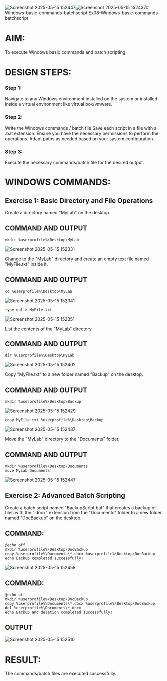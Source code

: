 ![Screenshot 2025-05-15 152447](https://github.com/user-attachments/assets/6cbec5a3-aea4-4915-8d82-e02bec6b78ef)![Screenshot 2025-05-15 152437](https://github.com/user-attachments/assets/12ec73ac-c519-47ef-adde-2bf3c68f9f0c)# Windows-basic-commands-batchscript
Ex08-Windows-basic-commands-batchscript

# AIM:
To execute Windows basic commands and batch scripting

# DESIGN STEPS:

### Step 1:

Navigate to any Windows environment installed on the system or installed inside a virtual environment like virtual box/vmware.

### Step 2:

Write the Windows commands / batch file
Save each script in a file with a .bat extension.
Ensure you have the necessary permissions to perform the operations.
Adapt paths as needed based on your system configuration.
### Step 3:

Execute the necessary commands/batch file for the desired output. 

# WINDOWS COMMANDS:
## Exercise 1: Basic Directory and File Operations
Create a directory named "MyLab" on the desktop.
## COMMAND AND OUTPUT
~~~
mkdir %userprofile%\Desktop\MyLab
~~~
![Screenshot 2025-05-15 152331](https://github.com/user-attachments/assets/7c010365-08db-4943-9cca-ff55f4486105)


Change to the "MyLab" directory and create an empty text file named "MyFile.txt" inside it.

## COMMAND AND OUTPUT
~~~
cd %userprofile%\Desktop\MyLab
~~~
![Screenshot 2025-05-15 152341](https://github.com/user-attachments/assets/41392083-d33d-463c-82e3-4550a5cb56db)

~~~
type nul > MyFile.txt
~~~
![Screenshot 2025-05-15 152351](https://github.com/user-attachments/assets/68a91826-195d-4f12-8d36-327d6a7c33c5)

List the contents of the "MyLab" directory.


## COMMAND AND OUTPUT
~~~
dir %userprofile%\Desktop\MyLab
~~~
![Screenshot 2025-05-15 152402](https://github.com/user-attachments/assets/4e442df9-8183-47c0-a5b1-57517e15fcf5)

Copy "MyFile.txt" to a new folder named "Backup" on the desktop.

## COMMAND AND OUTPUT
~~~
mkdir %userprofile%\Desktop\Backup
~~~
![Screenshot 2025-05-15 152429](https://github.com/user-attachments/assets/a5fa3f1a-9fca-4c45-b1a6-41f2d2d3b470)

~~~
copy MyFile.txt %userprofile%\Desktop\Backup
~~~
![Screenshot 2025-05-15 152437](https://github.com/user-attachments/assets/1bf5fa61-db39-47f8-8a2c-764306ba8791)

Move the "MyLab" directory to the "Documents" folder.

## COMMAND AND OUTPUT
~~~
mkdir %userprofile%\Desktop\Documents
move MyLab Documents
~~~
![Screenshot 2025-05-15 152447](https://github.com/user-attachments/assets/f727f2d8-5f18-43e2-833b-cbb5c21c1d9b)




## Exercise 2: Advanced Batch Scripting
Create a batch script named "BackupScript.bat" that creates a backup of files with the ".docx" extension from the "Documents" folder to a new folder named "DocBackup" on the desktop.
## COMMAND:
~~~
@echo off
mkdir %userprofile%\Desktop\DocBackup
copy %userprofile%\Documents\*.docx %userprofile%\Desktop\DocBackup
echo Backup completed successfully!
~~~
![Screenshot 2025-05-15 152458](https://github.com/user-attachments/assets/72370142-815b-402e-9219-72036df5d588)

## COMMAND:
~~~
@echo off
mkdir %userprofile%\Desktop\DocBackup
copy %userprofile%\Documents\*.docx %userprofile%\Desktop\DocBackup
del %userprofile%\Documents\*.docx
echo Backup and deletion completed successfully!
~~~
## OUTPUT
![Screenshot 2025-05-15 152510](https://github.com/user-attachments/assets/49da2862-a0c8-4b23-8c8c-3f22eebfddb6)


# RESULT:
The commands/batch files are executed successfully.

